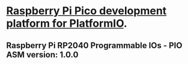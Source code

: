 # [Raspberry Pi Pico development platform for PlatformIO](https://github.com/Wiz-IO/wizio-pico).

## Raspberry Pi RP2040 Programmable IOs - PIO ASM version: 1.0.0
